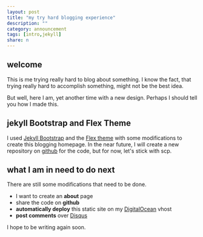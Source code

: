 ```yaml
---
layout: post
title: "my try hard blogging experience"
description: ""
category: announcement
tags: [intro,jekyll]
share: n
---
```


## welcome

This is me trying really hard to blog about something. I know the fact, that trying really hard to accomplish something, might not be the best idea.

But well, here I am, yet another time with a new design. Perhaps I should tell you how I made this.

## jekyll Bootstrap and Flex Theme

I used [Jekyll Bootstrap](http://jekyllbootstrap.com/) and the [Flex theme](http://jeffreymartin.ca/flex/) with some modifications to create this blogging homepage. In the near future, I will create a new repository on [github](https://github.com/eyenx) for the code, but for now, let's stick with scp.

## what I am in need to do next 

There are still some modifications that need to be done.

- I want to create an **about** page
- share the code on **github**
- **automatically deploy** this static site on my [DigitalOcean](http://digitalocean.com) vhost
- **post comments** over [Disqus](http://disqus.com)

I hope to be writing again soon. 
